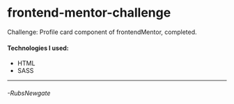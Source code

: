 # frontend-mentor-challenge

Challenge: Profile card component of frontendMentor, completed.

#### Technologies I used:
- HTML
- SASS

------------

###### -RubsNewgate